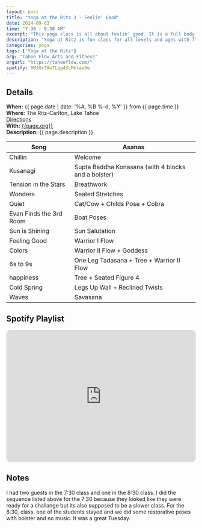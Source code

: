 ```yaml
---
layout: post
title: "Yoga at the Ritz 3 - Feelin' Good"
date: 2024-09-03
time: "7:30 - 9:30 AM" 
excerpt: "This yoga class is all about feelin' good. It is a full body workout that is designed to lengthen, strengthen, and balance."
description: "Yoga at Ritz is fun class for all levels and ages with flowing poses and breath-work to build stability, flexibility, and mindfulness. These classes will typically follow an arc of opening awareness, warm-up stretch, standing poses, balancing poses, inversions, grounding poses, and relaxation. The 7:30 am class is a slow gentle practice while the 8:30 class is higher intensity vinyasa-style class." 
categories: yoga
tags: ['Yoga at the Ritz']
org: "Tahoe Flow Arts and Fitness"
orgurl: "https://tahoeflow.com/"
spotify: 0MJGxTAwTLqg4SLMktaw8e
---
```


## Details

**When:** {{ page.date | date: '%A, %B %-d, %Y' }} from {{ page.time }}   
**Where:** The Ritz-Carlton, Lake Tahoe   
[Directions](https://www.google.com/maps?rlz=1C5CHFA_enUS818US818&gs_lcrp=EgZjaHJvbWUyBggAEEUYOTIGCAEQRRhAMgYIAhBFGEAyBggDEEUYPTIGCAQQRRg90gEHMTc1ajBqNKgCALACAQ&um=1&ie=UTF-8&fb=1&gl=us&sa=X&geocode=KeeGOX1HYpmAMaC03BLJLCKB&daddr=13031+Ritz+Carlton+Highlands+Ct,+Truckee,+CA+96161)    
**With:** [{{page.org}}]({{page.orgurl}})   
**Description:** {{ page.description }}      

Song | Asanas   
---- | ----
Chillin | Welcome
Kusanagi | Supta Baddha Konasana (with 4 blocks and a bolster) 
Tension in the Stars |  Breathwork
Wonders | Seated Stretches
Quiet |  Cat/Cow + Childs Pose + Cobra 
Evan Finds the 3rd Room | Boat Poses  
Sun is Shining | Sun Salutation
Feeling Good | Warrior I Flow
Colors | Warrior II Flow + Goddess
6s to 9s | One Leg Tadasana + Tree + Warrior II Flow
happiness | Tree + Seated Figure 4
Cold Spring | Legs Up Wall + Reclined Twists
Waves | Savasana


## Spotify Playlist

<iframe style="border-radius:12px" src="https://open.spotify.com/embed/playlist/{{ page.spotify }}?utm_source=generator" width="100%" height="352" frameBorder="0" allowfullscreen="" allow="autoplay; clipboard-write; encrypted-media; fullscreen; picture-in-picture" loading="lazy"></iframe>  


## Notes 

I had two guests in the 7:30 class and one in the 8:30 class. I did the sequence listed above for the 7:30 because they looked like they were ready for a challange but its also supposed to be a slower class. For the 8:30, class, one of the students stayed and we did some restorative poses with bolster and no music. It was a great Tuesday.